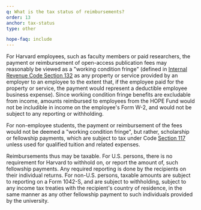 ```yaml
---
q: What is the tax status of reimbursements?
order: 13
anchor: tax-status
type: other

hope-faq: include
---
```

For Harvard employees, such as faculty members or paid researchers, the payment or reimbursement of open-access publication fees may reasonably be viewed as a "working condition fringe" (defined in [Internal Revenue Code Section 132](https://www.law.cornell.edu/uscode/text/26/132) as any property or service provided by an employer to an employee to the extent that, if the employee paid for the property or service, the payment would represent a deductible employee business expense). Since working condition fringe benefits are excludable from income, amounts reimbursed to employees from the HOPE Fund would not be includible in income on the employee's Form W-2, and would not be subject to any reporting or withholding.

For non-employee students, the payment or reimbursement of the fees would not be deemed a "working condition fringe", but rather, scholarship or fellowship payments, which are subject to tax under Code [Section 117](https://www.law.cornell.edu/uscode/text/26/117) unless used for qualified tuition and related expenses.

Reimbursements thus may be taxable. For U.S. persons, there is no requirement for Harvard to withhold on, or report the amount of, such fellowship payments. Any required reporting is done by the recipients on their individual returns. For non-U.S. persons, taxable amounts are subject to reporting on a Form 1042-S, and are subject to withholding, subject to any income tax treaties with the recipient's country of residence, in the same manner as any other fellowship payment to such individuals provided by the university.
